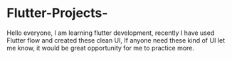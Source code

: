 # Flutter-Projects-
Hello everyone, I am learning flutter development, 
recently I have used Flutter flow and created these
clean UI, If anyone need these kind of UI let me know,
it would be great opportunity for me to practice more.
